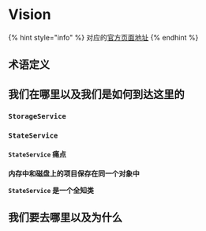 # Vision

{% hint style="info" %}
对应的[官方页面地址](https://contributing.bitwarden.com/architecture/clients/services/vision)
{% endhint %}

## 术语定义 <a href="#definitions-of-terms" id="definitions-of-terms"></a>

## 我们在哪里以及我们是如何到达这里的 <a href="#where-we-are-and-how-we-got-here" id="where-we-are-and-how-we-got-here"></a>

### `StorageService` <a href="#storageservice" id="storageservice"></a>

### `StateService` <a href="#stateservice" id="stateservice"></a>

#### **`StateService` 痛点** <a href="#stateservice-pain-points" id="stateservice-pain-points"></a>

**内存中和磁盘上的项目保存在同一个对象中**

**`StateService` 是一个全知类**

## 我们要去哪里以及为什么 <a href="#where-were-going-and-why" id="where-were-going-and-why"></a>
